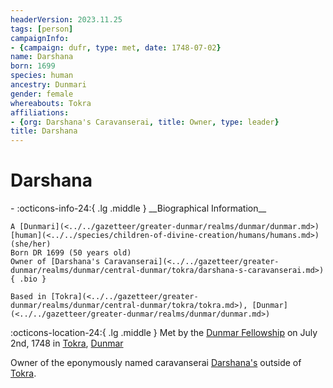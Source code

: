 ```yaml
---
headerVersion: 2023.11.25
tags: [person]
campaignInfo:
- {campaign: dufr, type: met, date: 1748-07-02}
name: Darshana
born: 1699
species: human
ancestry: Dunmari
gender: female
whereabouts: Tokra
affiliations:
- {org: Darshana's Caravanserai, title: Owner, type: leader}
title: Darshana
---
```

# Darshana
<div class="grid cards ext-narrow-margin ext-one-column" markdown>
- :octicons-info-24:{ .lg .middle } __Biographical Information__

    A [Dunmari](<../../gazetteer/greater-dunmar/realms/dunmar/dunmar.md>) [human](<../../species/children-of-divine-creation/humans/humans.md>) (she/her)  
    Born DR 1699 (50 years old)  
    Owner of [Darshana's Caravanserai](<../../gazetteer/greater-dunmar/realms/dunmar/central-dunmar/tokra/darshana-s-caravanserai.md>)  
    { .bio }

    Based in [Tokra](<../../gazetteer/greater-dunmar/realms/dunmar/central-dunmar/tokra/tokra.md>), [Dunmar](<../../gazetteer/greater-dunmar/realms/dunmar/dunmar.md>)
</div>



:octicons-location-24:{ .lg .middle } Met by the [Dunmar Fellowship](<../pcs/dunmar-fellowship/dunmar-fellowship.md>) on July 2nd, 1748 in [Tokra](<../../gazetteer/greater-dunmar/realms/dunmar/central-dunmar/tokra/tokra.md>), [Dunmar](<../../gazetteer/greater-dunmar/realms/dunmar/dunmar.md>)  


Owner of the eponymously named caravanserai [Darshana's](<../../gazetteer/greater-dunmar/realms/dunmar/central-dunmar/tokra/darshana-s-caravanserai.md>) outside of [Tokra](<../../gazetteer/greater-dunmar/realms/dunmar/central-dunmar/tokra/tokra.md>). 